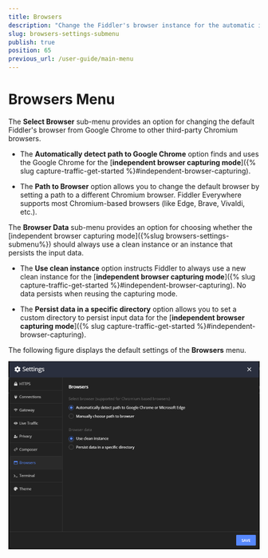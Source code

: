 ```yaml
---
title: Browsers
description: "Change the Fiddler's browser instance for the automatic independent browser capturing mode."
slug: browsers-settings-submenu
publish: true
position: 65
previous_url: /user-guide/main-menu
---
```


# Browsers Menu

The **Select Browser** sub-menu provides an option for changing the default Fiddler's browser from Google Chrome to other third-party Chromium browsers.

- The **Automatically detect path to Google Chrome** option finds and uses the Google Chrome for the [**independent browser capturing mode**]({% slug capture-traffic-get-started %}#independent-browser-capturing).

- The **Path to Browser** option allows you to change the default browser by setting a path to a different Chromium browser. Fiddler Everywhere supports most Chromium-based browsers (like Edge, Brave, Vivaldi, etc.).

The **Browser Data** sub-menu provides an option for choosing whether the [independent browser capturing mode]({%slug browsers-settings-submenu%}) should always use a clean instance or an instance that persists the input data.

- The **Use clean instance** option instructs Fiddler to always use a new clean instance for the [**independent browser capturing mode**]({% slug capture-traffic-get-started %}#independent-browser-capturing). No data persists when reusing the capturing mode.

- The **Persist data in a specific directory** option allows you to set a custom directory to persist input data for the [**independent browser capturing mode**]({% slug capture-traffic-get-started %}#independent-browser-capturing). 

The following figure displays the default settings of the **Browsers** menu.

![Changing the path to the Chromium browsers](../../images/settings/settings-browsers.png)